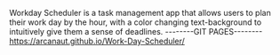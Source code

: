 
Workday Scheduler is a task management app that allows users to plan their work day by the hour, with a color changing text-background to intuitively give them a sense of  deadlines.
      --------GIT PAGES--------
https://arcanaut.github.io/Work-Day-Scheduler/

